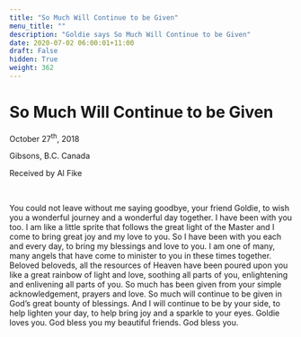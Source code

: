 ```yaml
---
title: "So Much Will Continue to be Given"
menu_title: ""
description: "Goldie says So Much Will Continue to be Given"
date: 2020-07-02 06:00:01+11:00
draft: False
hidden: True
weight: 362
---
```

# So Much Will Continue to be Given

October 27<sup>th</sup>, 2018

Gibsons, B.C. Canada

Received by Al Fike

 

You could not leave without me saying goodbye, your friend Goldie, to wish you a wonderful journey and a wonderful day together. I have been with you too. I am like a little sprite that follows the great light of the Master and I come to bring great joy and my love to you. So I have been with you each and every day, to bring my blessings and love to you. I am one of many, many angels that have come to minister to you in these times together. Beloved beloveds, all the resources of Heaven have been poured upon you like a great rainbow of light and love, soothing all parts of you, enlightening and enlivening all parts of you. So much has been given from your simple acknowledgement, prayers and love. So much will continue to be given in God’s great bounty of blessings. And I will continue to be by your side, to help lighten your day, to help bring joy and a sparkle to your eyes. Goldie loves you. God bless you my beautiful friends. God bless you.  
